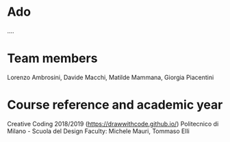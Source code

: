 # Ado
....


# Team members
Lorenzo Ambrosini, Davide Macchi, Matilde Mammana, Giorgia Piacentini

# Course reference and academic year

Creative Coding 2018/2019 (https://drawwithcode.github.io/)
Politecnico di Milano - Scuola del Design
Faculty: Michele Mauri, Tommaso Elli
